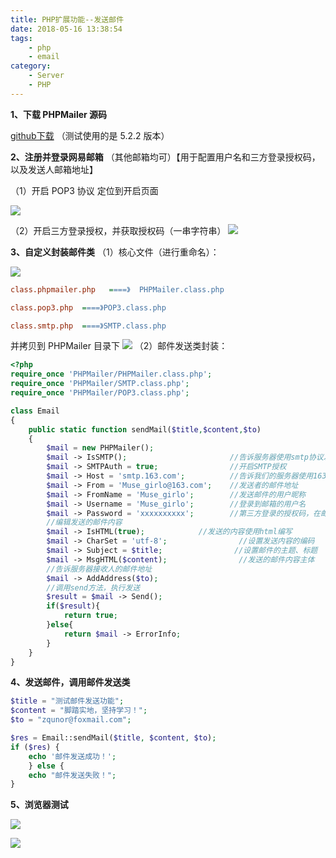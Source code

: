```yaml
---
title: PHP扩展功能--发送邮件
date: 2018-05-16 13:38:54
tags:
    - php
    - email
category:
    - Server
    - PHP
---
```


**1、下载 PHPMailer 源码**

[github下载]
（测试使用的是 5.2.2 版本）

**2、注册并登录网易邮箱**
（其他邮箱均可）【用于配置用户名和三方登录授权码，以及发送人邮箱地址】

（1）开启 POP3 协议 定位到开启页面
<!--more-->

![](https://images2018.cnblogs.com/blog/1049028/201803/1049028-20180327171400339-1436550372.png)

（2）开启三方登录授权，并获取授权码（一串字符串）
![](https://images2018.cnblogs.com/blog/1049028/201803/1049028-20180327171327537-1436075640.png)

**3、自定义封装邮件类**
（1）核心文件（进行重命名）：

![](https://images2018.cnblogs.com/blog/1049028/201803/1049028-20180327163714902-341662125.png)

```ini
class.phpmailer.php   ====》  PHPMailer.class.php

class.pop3.php  ====》POP3.class.php

class.smtp.php  ====》SMTP.class.php
```

并拷贝到 PHPMailer 目录下
![](https://images2018.cnblogs.com/blog/1049028/201803/1049028-20180327163714902-341662125.png)
（2）邮件发送类封装：

```php
<?php
require_once 'PHPMailer/PHPMailer.class.php';
require_once 'PHPMailer/SMTP.class.php';
require_once 'PHPMailer/POP3.class.php';

class Email
{
    public static function sendMail($title,$content,$to)
    {
        $mail = new PHPMailer();
        $mail -> IsSMTP();                       //告诉服务器使用smtp协议发送
        $mail -> SMTPAuth = true;                //开启SMTP授权
        $mail -> Host = 'smtp.163.com';          //告诉我们的服务器使用163的smtp服务器发送
        $mail -> From = 'Muse_girlo@163.com';    //发送者的邮件地址
        $mail -> FromName = 'Muse_girlo';        //发送邮件的用户昵称
        $mail -> Username = 'Muse_girlo';        //登录到邮箱的用户名
        $mail -> Password = 'xxxxxxxxxx';        //第三方登录的授权码，在邮箱里面设置
        //编辑发送的邮件内容
        $mail -> IsHTML(true);            //发送的内容使用html编写
        $mail -> CharSet = 'utf-8';                //设置发送内容的编码
        $mail -> Subject = $title;                //设置邮件的主题、标题
        $mail -> MsgHTML($content);                //发送的邮件内容主体
        //告诉服务器接收人的邮件地址
        $mail -> AddAddress($to);
        //调用send方法，执行发送
        $result = $mail -> Send();
        if($result){
            return true;
        }else{
            return $mail -> ErrorInfo;
        }
    }
}
```

**4、发送邮件，调用邮件发送类**

```php
$title = "测试邮件发送功能";
$content = "脚踏实地，坚持学习！";
$to = "zqunor@foxmail.com";

$res = Email::sendMail($title, $content, $to);
if ($res) {
    echo '邮件发送成功！';
    } else {
    echo "邮件发送失败！";
}
```

**5、浏览器测试**

![](https://images2018.cnblogs.com/blog/1049028/201803/1049028-20180327170739982-368374531.png)

![](https://images2018.cnblogs.com/blog/1049028/201803/1049028-20180327170830831-1433469872.png)

[github下载]: https://github.com/PHPMailer/PHPMailer
